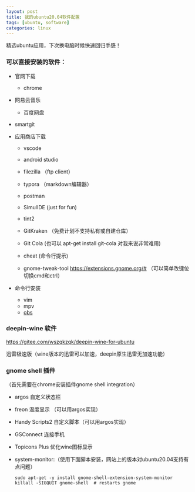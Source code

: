 ```yaml
---
layout: post
title: 我的ubuntu20.04软件配置
tags: [ubuntu, software]
categories: linux
---
```


精选ubuntu应用，下次换电脑时候快速回归手感！

### 可以直接安装的软件：

- 官网下载

  - chrome
- 网易云音乐
  - 百度网盘
- smartgit
  
- 应用商店下载

  - vscode

  - android studio

  - filezilla （ftp client）

  - typora （markdown编辑器）

  - postman

  - SimulIDE (just for fun)

  - tint2

  - GitKraken （免费计划不支持私有或自建仓库）

  - Git Cola (也可以 apt-get install git-cola 对我来说非常难用)

  - cheat (命令行提示)

  - gnome-tweak-tool https://extensions.gnome.org/# （可以简单改键位 切换cmd和ctrl）

- 命令行安装

  - vim
  - mpv
  - [obs](https://obsproject.com/wiki/install-instructions#linux) 



### deepin-wine 软件

https://gitee.com/wszqkzqk/deepin-wine-for-ubuntu

迅雷极速版（wine版本的迅雷可以加速，deepin原生迅雷无加速功能）



### gnome shell 插件

（首先需要在chrome安装插件gnome shell integration）

- argos 自定义状态栏

- freon 温度显示 （可以用argos实现）

- Handy Scripts2 自定义脚本（可以用argos实现）

- GSConnect 连接手机

- Topicons Plus 优化wine图标显示

- system-monitor:（使用下面脚本安装，网站上的版本对ubuntu20.04支持有点问题）

    ```
    sudo apt-get -y install gnome-shell-extension-system-monitor
    killall -SIGQUIT gnome-shell  # restarts gnome
    ```

